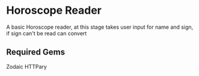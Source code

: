 # Horoscope Reader
A basic Horoscope reader, at this stage takes user input for name and sign, if sign can't be read can convert 

## Required Gems 
Zodaic 
HTTPary 